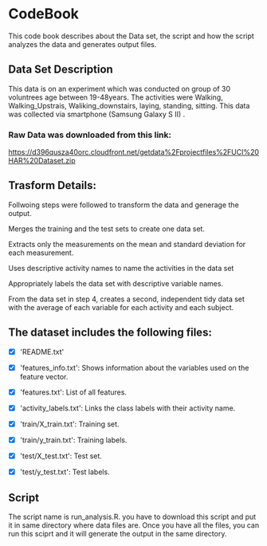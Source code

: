 # CodeBook
This code book describes about the Data set, the script and how the script analyzes the data and generates output files.

## Data Set Description

This data is on an experiment which was conducted on group of 30 voluntrees age between 19-48years. The activities were Walking, Walking_Upstrais, Waliking_downstairs,  laying, standing, sitting. This data was collected via smartphone (Samsung Galaxy S II)
.



### Raw Data was downloaded from this link:
https://d396qusza40orc.cloudfront.net/getdata%2Fprojectfiles%2FUCI%20HAR%20Dataset.zip 



## Trasform Details: 

Follwoing steps were followed to transform the data and generage the output.

Merges the training and the test sets to create one data set.

Extracts only the measurements on the mean and standard deviation for each measurement. 

Uses descriptive activity names to name the activities in the data set

Appropriately labels the data set with descriptive variable names. 

From the data set in step 4, creates a second, independent tidy data set with the average of each variable for each activity and each subject.



## The dataset includes the following files:

- [x] 'README.txt'

- [x] 'features_info.txt': Shows information about the variables used on the feature vector.

- [x] 'features.txt': List of all features.

- [x] 'activity_labels.txt': Links the class labels with their activity name.

- [x] 'train/X_train.txt': Training set.

- [x] 'train/y_train.txt': Training labels.

- [x] 'test/X_test.txt': Test set.

- [x] 'test/y_test.txt': Test labels.

## Script 
The script name is run_analysis.R. you have to download this script and put it in same directory where data files are.
Once you have all the files, you can run this sciprt and it will generate the output in the same directory.

